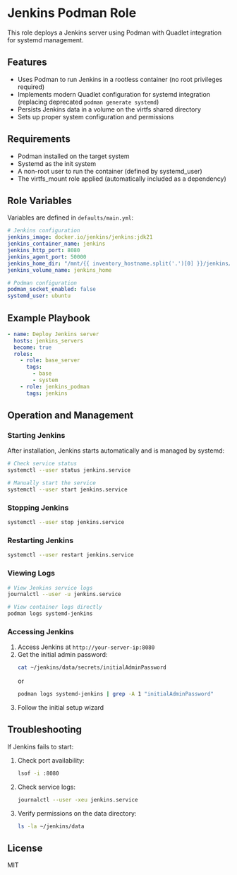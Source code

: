 # Jenkins Podman Role

This role deploys a Jenkins server using Podman with Quadlet integration for systemd management.

## Features

- Uses Podman to run Jenkins in a rootless container (no root privileges required)
- Implements modern Quadlet configuration for systemd integration (replacing deprecated `podman generate systemd`)
- Persists Jenkins data in a volume on the virtfs shared directory
- Sets up proper system configuration and permissions

## Requirements

- Podman installed on the target system
- Systemd as the init system
- A non-root user to run the container (defined by systemd_user)
- The virtfs_mount role applied (automatically included as a dependency)

## Role Variables

Variables are defined in `defaults/main.yml`:

```yaml
# Jenkins configuration
jenkins_image: docker.io/jenkins/jenkins:jdk21
jenkins_container_name: jenkins
jenkins_http_port: 8080
jenkins_agent_port: 50000
jenkins_home_dir: "/mnt/{{ inventory_hostname.split('.')[0] }}/jenkins/data"
jenkins_volume_name: jenkins_home

# Podman configuration
podman_socket_enabled: false
systemd_user: ubuntu
```

## Example Playbook

```yaml
- name: Deploy Jenkins server
  hosts: jenkins_servers
  become: true
  roles:
    - role: base_server
      tags: 
        - base
        - system
    - role: jenkins_podman
      tags: jenkins
```

## Operation and Management

### Starting Jenkins
After installation, Jenkins starts automatically and is managed by systemd:

```bash
# Check service status
systemctl --user status jenkins.service

# Manually start the service
systemctl --user start jenkins.service
```

### Stopping Jenkins
```bash
systemctl --user stop jenkins.service
```

### Restarting Jenkins
```bash
systemctl --user restart jenkins.service
```

### Viewing Logs
```bash
# View Jenkins service logs
journalctl --user -u jenkins.service

# View container logs directly
podman logs systemd-jenkins
```

### Accessing Jenkins

1. Access Jenkins at `http://your-server-ip:8080`
2. Get the initial admin password:
   ```bash
   cat ~/jenkins/data/secrets/initialAdminPassword
   ```
   or
   ```bash
   podman logs systemd-jenkins | grep -A 1 "initialAdminPassword"
   ```
3. Follow the initial setup wizard

## Troubleshooting

If Jenkins fails to start:

1. Check port availability:
   ```bash
   lsof -i :8080
   ```

2. Check service logs:
   ```bash
   journalctl --user -xeu jenkins.service
   ```

3. Verify permissions on the data directory:
   ```bash
   ls -la ~/jenkins/data
   ```

## License

MIT 